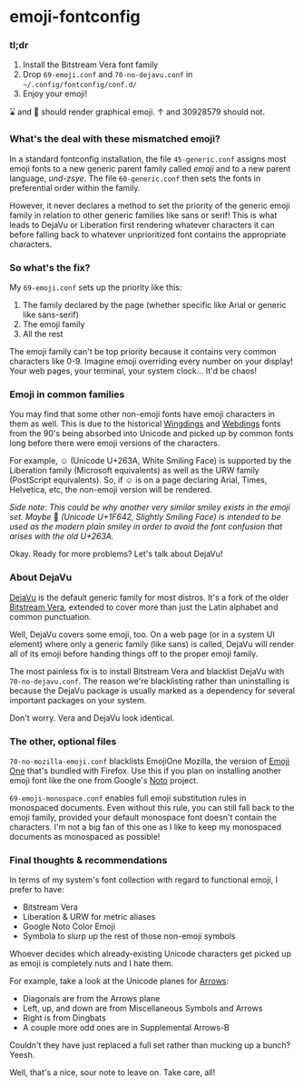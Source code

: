 # emoji-fontconfig
### tl;dr
1. Install the Bitstream Vera font family
2. Drop `69-emoji.conf` and `70-no-dejavu.conf` in `~/.config/fontconfig/conf.d/`
3. Enjoy your emoji!

⌛️ and 🤔 should render graphical emoji.
↑ and 30928579 should not.

### What's the deal with these mismatched emoji?
In a standard fontconfig installation, the file `45-generic.conf` assigns most emoji fonts to a new generic parent family called *emoji* and to a new parent language, *und-zsye*. The file `60-generic.conf` then sets the fonts in preferential order within the family.

However, it never declares a method to set the priority of the generic emoji family in relation to other generic families like sans or serif! This is what leads to DejaVu or Liberation first rendering whatever characters it can before falling back to whatever unprioritized font contains the appropriate characters.

### So what's the fix?
My `69-emoji.conf` sets up the priority like this:

1. The family declared by the page (whether specific like Arial or generic like sans-serif)
2. The emoji family
3. All the rest

The emoji family can't be top priority because it contains very common characters like 0-9. Imagine emoji overriding every number on your display! Your web pages, your terminal, your system clock... It'd be chaos!

### Emoji in common families
You may find that some other non-emoji fonts have emoji characters in them as well. This is due to the historical [Wingdings](https://en.wikipedia.org/wiki/Wingdings) and [Webdings](https://en.wikipedia.org/wiki/Webdings) fonts from the 90's being absorbed into Unicode and picked up by common fonts long before there were emoji versions of the characters.

For example, ☺ (Unicode U+263A, White Smiling Face) is supported by the Liberation family (Microsoft equivalents) as well as the URW family (PostScript equivalents). So, if ☺ is on a page declaring Arial, Times, Helvetica, etc, the non-emoji version will be rendered.

*Side note: This could be why another very similar smiley exists in the emoji set. Maybe* 🙂 *(Unicode U+1F642, Slightly Smiling Face) is intended to be used as the modern plain smiley in order to avoid the font confusion that arises with the old U+263A.*

Okay. Ready for more problems? Let's talk about DejaVu!

### About DejaVu
[DejaVu](https://en.wikipedia.org/wiki/DejaVu_fonts) is the default generic family for most distros. It's a fork of the older [Bitstream Vera](https://en.wikipedia.org/wiki/Bitstream_Vera), extended to cover more than just the Latin alphabet and common punctuation.

Well, DejaVu covers some emoji, too. On a web page (or in a system UI element) where only a generic family (like sans) is called, DejaVu will render all of its emoji before handing things off to the proper emoji family.

The most painless fix is to install Bitstream Vera and blacklist DejaVu with `70-no-dejavu.conf`. The reason we're blacklisting rather than uninstalling is because the DejaVu package is usually marked as a dependency for several important packages on your system.

Don't worry. Vera and DejaVu look identical.

### The other, optional files
`70-no-mozilla-emoji.conf` blacklists EmojiOne Mozilla, the version of [Emoji One](https://github.com/eosrei/emojione-color-font) that's bundled with Firefox. Use this if you plan on installing another emoji font like the one from Google's [Noto](https://github.com/googlei18n/noto-emoji) project.

`69-emoji-monospace.conf` enables full emoji substitution rules in monospaced documents. Even without this rule, you can still fall back to the emoji family, provided your default monospace font doesn't contain the characters. I'm not a big fan of this one as I like to keep my monospaced documents as monospaced as possible!

### Final thoughts & recommendations
In terms of my system's font collection with regard to functional emoji, I prefer to have:
  * Bitstream Vera
  * Liberation & URW for metric aliases
  * Google Noto Color Emoji
  * Symbola to slurp up the rest of those non-emoji symbols

Whoever decides which already-existing Unicode characters get picked up as emoji is completely nuts and I hate them.

For example, take a look at the Unicode planes for [Arrows](https://en.wikipedia.org/wiki/Arrow_(symbol)#Arrows_by_Unicode_plane):
* Diagonals are from the Arrows plane
* Left, up, and down are from Miscellaneous Symbols and Arrows
* Right is from Dingbats
* A couple more odd ones are in Supplemental Arrows-B

Couldn't they have just replaced a full set rather than mucking up a bunch? Yeesh.

Well, that's a nice, sour note to leave on. Take care, all!

